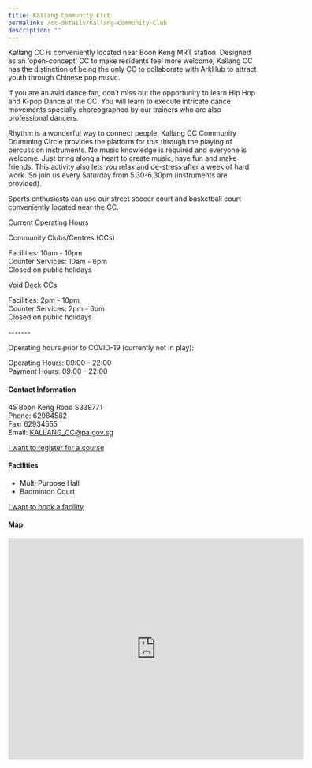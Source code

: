 ```yaml
---
title: Kallang Community Club
permalink: /cc-details/Kallang-Community-Club
description: ""
---
```

Kallang CC is conveniently located near Boon Keng MRT station. Designed as an ‘open-concept’ CC to make residents feel more welcome, Kallang CC has the distinction of being the only CC to collaborate with ArkHub to attract youth through Chinese pop music.

If you are an avid dance fan, don’t miss out the opportunity to learn Hip Hop and K-pop Dance at the CC. You will learn to execute intricate dance movements specially choreographed by our trainers who are also professional dancers.

Rhythm is a wonderful way to connect people. Kallang CC Community Drumming Circle provides the platform for this through the playing of percussion instruments. No music knowledge is required and everyone is welcome. Just bring along a heart to create music, have fun and make friends. This activity also lets you relax and de-stress after a week of hard work. So join us every Saturday from 5.30-6.30pm (instruments are provided).

Sports enthusiasts can use our street soccer court and basketball court conveniently located near the CC.

Current Operating Hours  
  
Community Clubs/Centres (CCs)  
  
Facilities: 10am - 10pm  
Counter Services: 10am - 6pm  
Closed on public holidays  
  
Void Deck CCs  
  
Facilities: 2pm - 10pm  
Counter Services: 2pm - 6pm  
Closed on public holidays  
  
\-------  
  
Operating hours prior to COVID-19 (currently not in play):

Operating Hours: 09:00 - 22:00  
Payment Hours: 09:00 - 22:00

#### Contact Information

45 Boon Keng Road S339771  
Phone: 62984582  
Fax: 62934555  
Email: [KALLANG\_CC@pa.gov.sg](mailto:KALLANG_CC@pa.gov.sg)  

[I want to register for a course](https://www.onepa.gov.sg/)

#### Facilities


*   Multi Purpose Hall
*   Badminton Court

[I want to book a facility](https://www.onepa.gov.sg/)

#### Map

<iframe src="https://www.google.com/maps/embed?pb=!1m18!1m12!1m3!1d3988.762759566981!2d103.86023911533104!3d1.3179904620427008!2m3!1f0!2f0!3f0!3m2!1i1024!2i768!4f13.1!3m3!1m2!1s0x31da19d205555555%3A0x5781e5c7c55ab9bd!2sKallang%20Community%20Club!5e0!3m2!1sen!2ssg!4v1661494763409!5m2!1sen!2ssg" width="600" height="450" style="border:0;" allowfullscreen="" loading="lazy" ></iframe>